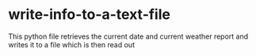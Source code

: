 # write-info-to-a-text-file
This python file retrieves the current date and current weather report and writes it to a file which is then read out
